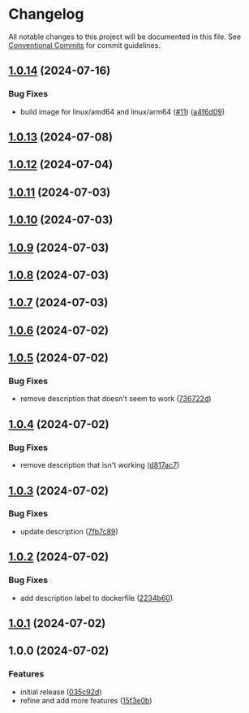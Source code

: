 # Changelog

All notable changes to this project will be documented in this file. See
[Conventional Commits](https://conventionalcommits.org) for commit guidelines.

## [1.0.14](https://github.com/cambridge-collection/xslt-transformation-engine/compare/v1.0.13...v1.0.14) (2024-07-16)


### Bug Fixes

* build image for linux/amd64 and linux/arm64 ([#11](https://github.com/cambridge-collection/xslt-transformation-engine/issues/11)) ([a4f6d09](https://github.com/cambridge-collection/xslt-transformation-engine/commit/a4f6d09e7d53999366cc4686224df7db3cfd616c))

## [1.0.13](https://github.com/cambridge-collection/xslt-transformation-engine/compare/v1.0.12...v1.0.13) (2024-07-08)

## [1.0.12](https://github.com/cambridge-collection/xslt-transformation-engine/compare/v1.0.11...v1.0.12) (2024-07-04)

## [1.0.11](https://github.com/cambridge-collection/xslt-transformation-engine/compare/v1.0.10...v1.0.11) (2024-07-03)

## [1.0.10](https://github.com/cambridge-collection/xslt-transformation-engine/compare/v1.0.9...v1.0.10) (2024-07-03)

## [1.0.9](https://github.com/cambridge-collection/xslt-transformation-engine/compare/v1.0.8...v1.0.9) (2024-07-03)

## [1.0.8](https://github.com/cambridge-collection/xslt-transformation-engine/compare/v1.0.7...v1.0.8) (2024-07-03)

## [1.0.7](https://github.com/cambridge-collection/xslt-transformation-engine/compare/v1.0.6...v1.0.7) (2024-07-03)

## [1.0.6](https://github.com/cambridge-collection/xslt-transformation-engine/compare/v1.0.5...v1.0.6) (2024-07-02)

## [1.0.5](https://github.com/cambridge-collection/xslt-transformation-engine/compare/v1.0.4...v1.0.5) (2024-07-02)


### Bug Fixes

* remove description that doesn't seem to work ([736722d](https://github.com/cambridge-collection/xslt-transformation-engine/commit/736722d646262a1ba31ad18f612fa55948bfe4d4))

## [1.0.4](https://github.com/cambridge-collection/xslt-transformation-engine/compare/v1.0.3...v1.0.4) (2024-07-02)


### Bug Fixes

* remove description that isn't working ([d817ac7](https://github.com/cambridge-collection/xslt-transformation-engine/commit/d817ac77588363210ac360c650049b8bfa4ddc5c))

## [1.0.3](https://github.com/cambridge-collection/xslt-transformation-engine/compare/v1.0.2...v1.0.3) (2024-07-02)


### Bug Fixes

* update description ([7fb7c89](https://github.com/cambridge-collection/xslt-transformation-engine/commit/7fb7c89221f735746a8a4ff4b920957163479075))

## [1.0.2](https://github.com/cambridge-collection/xslt-transformation-engine/compare/v1.0.1...v1.0.2) (2024-07-02)


### Bug Fixes

* add description label to dockerfile ([2234b60](https://github.com/cambridge-collection/xslt-transformation-engine/commit/2234b60db7d0e8bf409fab7ce69a28526de93104))

## [1.0.1](https://github.com/cambridge-collection/xslt-transformation-engine/compare/v1.0.0...v1.0.1) (2024-07-02)

## 1.0.0 (2024-07-02)


### Features

* initial release ([035c92d](https://github.com/cambridge-collection/xslt-transformation-engine/commit/035c92d33817559ab8952b65a4ddf5a86b3f2a95))
* refine and add more features ([15f3e0b](https://github.com/cambridge-collection/xslt-transformation-engine/commit/15f3e0be85878d536651b4f7d090212d33266d53))
